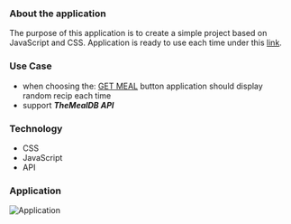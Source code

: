### About the application

The purpose of this application is to create a simple project based on JavaScript and CSS. Application is ready to use each time under this [link](https://a-dubaj.github.io/RandomMeal/).

### Use Case

- when choosing the: [GET MEAL](https://www.themealdb.com) button application should display random recip each time 
- support ***TheMealDB API***

### Technology

- CSS
- JavaScript
- API

### Application
![Application](/assets/image.png)
